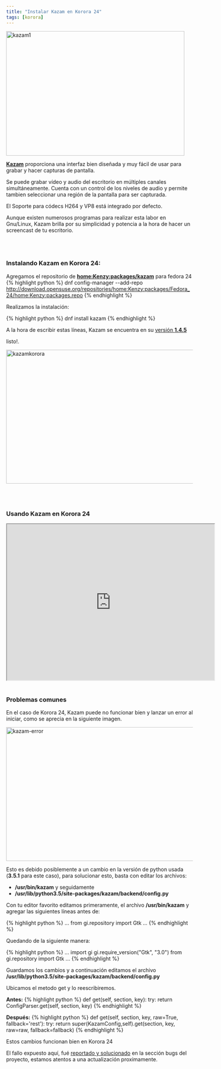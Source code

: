 ```yaml
---
title: "Instalar Kazam en Korora 24"
tags: [korora]
---
```



<a data-flickr-embed="true" data-context="true"  href="https://www.flickr.com/photos/47496520@N05/28908063724/in/dateposted-public/" title="kazam1"><img src="https://c1.staticflickr.com/9/8372/28908063724_160041bce3_o.png" width="481" height="335" alt="kazam1"></a>


[**Kazam**](https://launchpad.net/kazam) proporciona una interfaz bien diseñada y muy fácil de usar para grabar y hacer capturas de pantalla.

Se puede grabar vídeo y audio del escritorio en múltiples canales simultáneamente. Cuenta con un control de los niveles de audio y permite tambien seleccionar una región de la pantalla para ser capturada.

El Soporte para códecs H264 y VP8 está integrado por defecto.

Aunque existen numerosos programas para realizar esta labor en Gnu/Linux, Kazam brilla por su simplicidad y potencia a la hora de hacer un screencast de tu escritorio.

<br>
<br>

### Instalando Kazam en Korora 24:

Agregamos el repositorio de [**home:Kenzy:packages/kazam**](http://software.opensuse.org/download.html?project=home%3AKenzy%3Apackages&package=kazam) para fedora 24
{% highlight python %}
dnf config-manager --add-repo http://download.opensuse.org/repositories/home:Kenzy:packages/Fedora_24/home:Kenzy:packages.repo
{% endhighlight %}

Realizamos la instalación:

{% highlight python %}
dnf install kazam
{% endhighlight %}

A la hora de escribir estas líneas, Kazam se encuentra en su [versión **1.4.5**](https://launchpad.net/~kazam-team/+archive/ubuntu/stable-series)

listo!.

<a data-flickr-embed="true" data-context="true"  href="https://www.flickr.com/photos/47496520@N05/29533150345/in/dateposted-public/" title="kazamkorora"><img src="https://c2.staticflickr.com/9/8101/29533150345_e975c9bdf2_z.jpg" width="640" height="360" alt="kazamkorora"></a>

<br>
<br>

### **Usando Kazam en Korora 24**
<iframe width="560" height="420" src="http://www.youtube.com/embed/3DRzO9zz5xE?color=white&theme=light"></iframe>

<br>
<br>


### Problemas comunes

En el caso de Korora 24, Kazam puede no funcionar bien y lanzar un error al iniciar, como se aprecia en la siguiente imagen.

<a data-flickr-embed="true" data-context="true"  href="https://www.flickr.com/photos/47496520@N05/29499414116/in/dateposted-public/" title="kazam-error"><img src="https://c5.staticflickr.com/9/8692/29499414116_68767cc930_z.jpg" width="640" height="360" alt="kazam-error"></a>

Esto es debido posiblemente a un cambio en la versión de python usada (**3.5.1** para este caso), para solucionar esto, basta con editar los archivos: 

- **/usr/bin/kazam** y seguidamente
- **/usr/lib/python3.5/site-packages/kazam/backend/config.py**

Con tu editor favorito editamos primeramente, el archivo **/usr/bin/kazam** y agregar las siguientes líneas antes de:

{% highlight python %}
...
from gi.repository import Gtk
...
{% endhighlight %}


Quedando de la siguiente manera:

{% highlight python %}
...
import gi
gi.require_version("Gtk", "3.0")
from gi.repository import Gtk
...
{% endhighlight %}

Guardamos los cambios y a continuación editamos el archivo **/usr/lib/python3.5/site-packages/kazam/backend/config.py** 

Ubicamos el metodo get y lo reescribiremos.

**Antes:**
{% highlight python %}
def get(self, section, key):
    try:
        return ConfigParser.get(self, section, key)
{% endhighlight %}

**Después:**
{% highlight python %}
def get(self, section, key, raw=True, fallback='rest'):
    try:
        return super(KazamConfig,self).get(section, key, raw=raw, fallback=fallback)
{% endhighlight %}

Estos cambios funcionan bien en Korora 24

El fallo expuesto aquí, fué [reportado y solucionado](https://bugs.launchpad.net/ubuntu/+source/kazam/+bug/1500083) en la sección bugs del proyecto, estamos atentos a una actualización proximamente.
